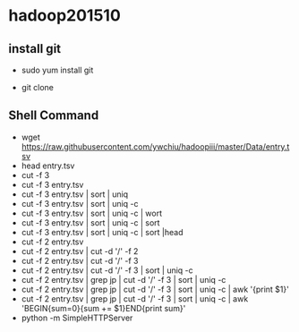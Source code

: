 # hadoop201510

## install git

- sudo yum install git

- git clone <git>


## Shell Command

- wget https://raw.githubusercontent.com/ywchiu/hadoopiii/master/Data/entry.tsv
- head entry.tsv 
- cut -f 3
- cut -f 3 entry.tsv 
- cut -f 3 entry.tsv | sort | uniq
- cut -f 3 entry.tsv | sort | uniq -c
- cut -f 3 entry.tsv | sort | uniq -c | wort
- cut -f 3 entry.tsv | sort | uniq -c | sort
- cut -f 3 entry.tsv | sort | uniq -c | sort |head
- cut -f 2 entry.tsv
- cut -f 2 entry.tsv | cut -d  '/' -f 2
- cut -f 2 entry.tsv | cut -d  '/' -f 3
- cut -f 2 entry.tsv | cut -d  '/' -f 3 | sort | uniq -c
- cut -f 2 entry.tsv | grep jp | cut -d  '/' -f 3 | sort | uniq -c
- cut -f 2 entry.tsv | grep jp | cut -d  '/' -f 3 | sort | uniq -c | awk '{print $1}'
- cut -f 2 entry.tsv | grep jp | cut -d  '/' -f 3 | sort | uniq -c | awk 'BEGIN{sum=0}{sum += $1}END{print sum}' 
- python -m SimpleHTTPServer


